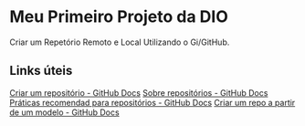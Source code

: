 # Meu Primeiro Projeto da DIO
Criar um Repetório Remoto e Local Utilizando o Gi/GitHub.

## Links úteis
[Criar um repositório - GitHub Docs](https://docs.github.com/pt/repositories/creating-and-managing-repositories/creating-a-new-repository)
[Sobre repositórios - GitHub Docs](https://docs.github.com/pt/repositories/creating-and-managing-repositories/about-repositories)
[Práticas recomendad para repositórios - GitHub Docs](https://docs.github.com/pt/repositories/creating-and-managing-repositories/best-practices-for-repositories)
[Criar um repo a partir de  um modelo - GitHub Docs](https://docs.github.com/pt/repositories/creating-and-managing-repositories/creating-a-repository-from-a-template)
